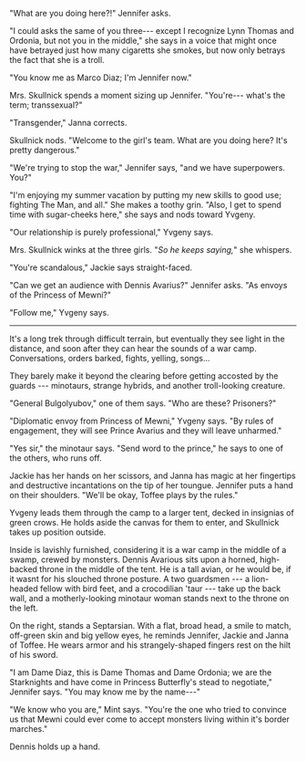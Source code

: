 "What are you doing here?!" Jennifer asks.

"I could asks the same of you three--- except I recognize Lynn Thomas and Ordonia, but
not you in the middle," she says in a voice that might once have betrayed just how
many cigaretts she smokes, but now only betrays the fact that she is a troll.

"You know me as Marco Diaz; I'm Jennifer now."

Mrs. Skullnick spends a moment sizing up Jennifer. "You're--- what's the term; transsexual?"

"Transgender," Janna corrects.

Skullnick nods. "Welcome to the girl's team. What are you doing here? It's pretty dangerous."

"We're trying to stop the war," Jennifer says, "and we have superpowers. You?"

"I'm enjoying my summer vacation by putting my new skills to good use;
fighting The Man, and all." She makes a toothy grin. "Also, I get to spend
time with sugar-cheeks here," she says and nods toward Yvgeny.

"Our relationship is purely professional," Yvgeny says.

Mrs. Skullnick winks at the three girls. "_So he keeps saying,_" she whispers.

"You're scandalous," Jackie says straight-faced.

"Can we get an audience with Dennis Avarius?" Jennifer asks. "As envoys of the
Princess of Mewni?"

"Follow me," Yvgeny says.

----

It's a long trek through difficult terrain, but eventually they see light in the distance,
and soon after they can hear the sounds of a war camp. Conversations, orders barked, fights,
yelling, songs...

They barely make it beyond the clearing before getting accosted by the guards --- minotaurs,
strange hybrids, and another troll-looking creature.

"General Bulgolyubov," one of them says. "Who are these? Prisoners?"

"Diplomatic envoy from Princess of Mewni," Yvgeny says. "By rules of engagement,
they will see Prince Avarius and they will leave unharmed."

"Yes sir," the minotaur says. "Send word to the prince," he says to one of the others,
who runs off.

Jackie has her hands on her scissors, and Janna has magic at her fingertips and destructive
incantations on the tip of her toungue. Jennifer puts a hand on their shoulders. "We'll be okay,
Toffee plays by the rules."

Yvgeny leads them through the camp to a larger tent, decked in insignias of green crows. He holds aside
the canvas for them to enter, and Skullnick takes up position outside.

Inside is lavishly furnished, considering it is a war camp in the middle of a swamp, crewed by
monsters. Dennis Avarious sits upon a horned, high-backed throne in the middle of the tent.
He is a tall avian, or he would be, if it wasnt for his slouched throne posture. A two guardsmen ---
a lion-headed fellow with bird feet, and a crocodilian 'taur --- take up the back wall, and
a motherly-looking minotaur woman stands next to the throne on the left.

On the right, stands a Septarsian. With a flat, broad head, a smile to match,
off-green skin and big yellow eyes, he reminds Jennifer, Jackie and Janna of Toffee.
He wears armor and his strangely-shaped fingers rest on the hilt of his sword.

"I am Dame Diaz, this is Dame Thomas and Dame Ordonia; we are the Starknights and have come
in Princess Butterfly's stead to negotiate," Jennifer says. "You may know me by the name---"

"We know who you are," Mint says. "You're the one who tried to convince us that Mewni could
ever come to accept monsters living within it's border marches."

Dennis holds up a hand.


